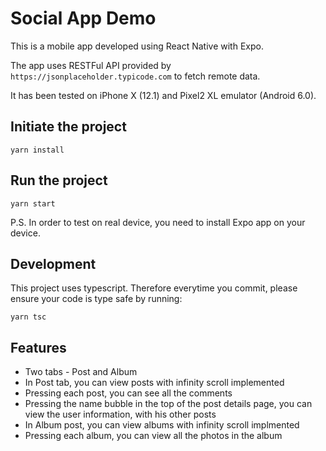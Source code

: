 # Social App Demo

This is a mobile app developed using React Native with Expo.

The app uses RESTFul API provided by `https://jsonplaceholder.typicode.com` to fetch remote data.

It has been tested on iPhone X (12.1) and Pixel2 XL emulator (Android 6.0).

## Initiate the project

```
yarn install
```

## Run the project

```
yarn start
```

P.S. In order to test on real device, you need to install Expo app on your device.

## Development

This project uses typescript. Therefore everytime you commit, please ensure your code is type safe by running:

```
yarn tsc
```

## Features

*   Two tabs - Post and Album
*   In Post tab, you can view posts with infinity scroll implemented
*   Pressing each post, you can see all the comments
*   Pressing the name bubble in the top of the post details page, you can view the user information, with his other posts
*   In Album post, you can view albums with infinity scroll implmented
*   Pressing each album, you can view all the photos in the album
